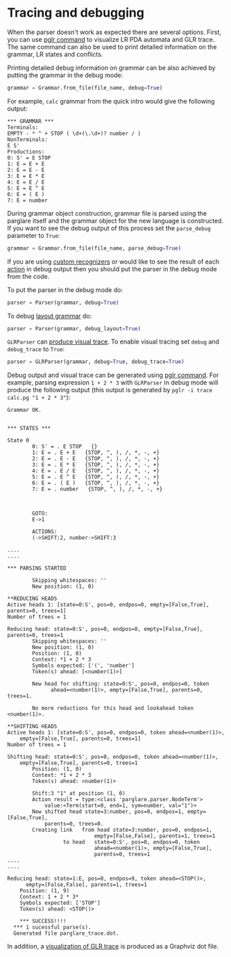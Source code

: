 # Tracing and debugging

When the parser doesn't work as expected there are several options. First, you
can use [pglr command](./pglr.md) to visualize LR PDA automata and GLR trace.
The same command can also be used to print detailed information on the grammar,
LR states and conflicts.

Printing detailed debug information on grammar can be also achieved by putting
the grammar in the debug mode:

```python
grammar = Grammar.from_file(file_name, debug=True)
```

For example, `calc` grammar from the quick intro would give the following
output:

```nohighlight
*** GRAMMAR ***
Terminals:
EMPTY - * ^ + STOP ( \d+(\.\d+)? number / )
NonTerminals:
E S'
Productions:
0: S' = E STOP
1: E = E + E
2: E = E - E
3: E = E * E
4: E = E / E
5: E = E ^ E
6: E = ( E )
7: E = number
```

During grammar object construction, grammar file is parsed using the parglare
itself and the grammar object for the new language is constructed. If you want
to see the debug output of this process set the `parse_debug` parameter to
`True`:

```python
grammar = Grammar.from_file(file_name, parse_debug=True)
```


If you are using [custom recognizers](./recognizers.md) or would like to see the
result of each [action](./actions.md) in debug output then you should put the
parser in the debug mode from the code.

To put the parser in the debug mode do:

```python
parser = Parser(grammar, debug=True)
```


To debug [layout
grammar](./grammar_language.md#handling-whitespaces-and-comments-in-your-language) do:

```python
parser = Parser(grammar, debug_layout=True)
```


`GLRParser` can [produce visual trace](./pglr.md#tracing-glr-parsing). To enable
visual tracing set `debug` and `debug_trace` to `True`:

```python
parser = GLRParser(grammar, debug=True, debug_trace=True)
```


Debug output and visual trace can be generated using [pglr command](./pglr.md).
For example, parsing expression `1 + 2 * 3` with `GLRParser` in debug mode will
produce the following output (this output is generated by `pglr -i trace calc.pg
"1 + 2 * 3"`):

```nohighlight
Grammar OK.


*** STATES ***

State 0
        0: S' = . E STOP   {}
        1: E = . E + E   {STOP, ^, ), /, *, -, +}
        2: E = . E - E   {STOP, ^, ), /, *, -, +}
        3: E = . E * E   {STOP, ^, ), /, *, -, +}
        4: E = . E / E   {STOP, ^, ), /, *, -, +}
        5: E = . E ^ E   {STOP, ^, ), /, *, -, +}
        6: E = . ( E )   {STOP, ^, ), /, *, -, +}
        7: E = . number   {STOP, ^, ), /, *, -, +}



        GOTO:
        E->1

        ACTIONS:
        (->SHIFT:2, number->SHIFT:3

....
....

*** PARSING STARTED

        Skipping whitespaces: ''
        New position: (1, 0)

**REDUCING HEADS
Active heads 1: [state=0:S', pos=0, endpos=0, empty=[False,True], parents=0, trees=1]
Number of trees = 1

Reducing head: state=0:S', pos=0, endpos=0, empty=[False,True], parents=0, trees=1
        Skipping whitespaces: ''
        New position: (1, 0)
        Position: (1, 0)
        Context: *1 + 2 * 3
        Symbols expected: ['(', 'number']
        Token(s) ahead: [<number(1)>]

        New head for shifting: state=0:S', pos=0, endpos=0, token
              ahead=<number(1)>, empty=[False,True], parents=0, trees=1.

        No more reductions for this head and lookahead token <number(1)>.

**SHIFTING HEADS
Active heads 1: [state=0:S', pos=0, endpos=0, token ahead=<number(1)>,
    empty=[False,True], parents=0, trees=1]
Number of trees = 1

Shifting head: state=0:S', pos=0, endpos=0, token ahead=<number(1)>,
    empty=[False,True], parents=0, trees=1
        Position: (1, 0)
        Context: *1 + 2 * 3
        Token(s) ahead: <number(1)>

        Shift:3 "1" at position (1, 0)
        Action result = type:<class 'parglare.parser.NodeTerm'>
            value:<Term(start=0, end=1, sym=number, val="1")>
        New shifted head state=3:number, pos=0, endpos=1, empty=[False,True],
            parents=0, trees=0.
        Creating link   from head state=3:number, pos=0, endpos=1,
                            empty=[False,False], parents=1, trees=1
                  to head   state=0:S', pos=0, endpos=0, token
                            ahead=<number(1)>, empty=[False,True],
                            parents=0, trees=1
....
....

Reducing head: state=1:E, pos=0, endpos=9, token ahead=<STOP()>,
      empty=[False,False], parents=1, trees=1
    Position: (1, 9)
    Context: 1 + 2 * 3*
    Symbols expected: ['STOP']
    Token(s) ahead: <STOP()>

    *** SUCCESS!!!!
  *** 1 sucessful parse(s).
  Generated file parglare_trace.dot.
```


In addition, a [visualization of GLR trace](./pglr.md#tracing-glr-parsing) is
produced as a Graphviz dot file.
